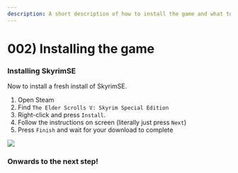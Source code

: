 ```yaml
---
description: A short description of how to install the game and what to do post-install
---
```


# 002) Installing the game

### Installing SkyrimSE

Now to install a fresh install of SkyrimSE.

1. Open Steam
2. Find `The Elder Scrolls V: Skyrim Special Edition`
3. Right-click and press `Install`.
4. Follow the instructions on screen (literally just press `Next`)
5. Press `Finish` and wait for your download to complete

![](https://shx.is/5BicuES0K.gif)

### Onwards to the next step!
